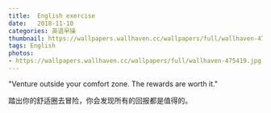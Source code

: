 ```yaml
---
title:  English exercise
date:   2018-11-10
categories: 英语早操
thumbnail: https://wallpapers.wallhaven.cc/wallpapers/full/wallhaven-475419.jpg
tags: English
photos:
- https://wallpapers.wallhaven.cc/wallpapers/full/wallhaven-475419.jpg
---
```


"Venture outside your comfort zone. The rewards are worth it."
<p>踏出你的舒适圈去冒险，你会发现所有的回报都是值得的。</p>
